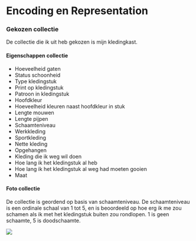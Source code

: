 # Encoding en Representation

### Gekozen collectie

De collectie die ik uit heb gekozen is mijn kledingkast.

#### Eigenschappen collectie

* Hoeveelheid gaten
* Status schoonheid
* Type kledingstuk
* Print op kledingstuk
* Patroon in kledingstuk
* Hoofdkleur
* Hoeveelheid kleuren naast hoofdkleur in stuk
* Lengte mouwen
* Lengte pijpen
* Schaamteniveau
* Werkkleding
* Sportkleding
* Nette kleding
* Opgehangen
* Kleding die ik weg wil doen
* Hoe lang ik het kledingstuk al heb
* Hoe lang ik het kledingstuk al weg had moeten gooien
* Maat

#### Foto collectie

De collectie is geordend op basis van schaamteniveau. De schaamteniveau is een ordinale schaal van 1 tot 5, en is beoordeeld op hoe erg ik me zou schamen als ik met het kledingstuk buiten zou rondlopen. 1 is geen schaamte, 5 is doodschaamte.

![](../.gitbook/assets/img_0067-squashed.jpeg)

